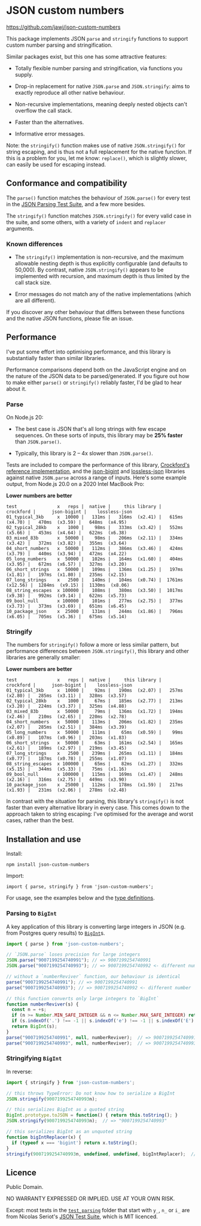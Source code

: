 # JSON custom numbers

https://github.com/jawj/json-custom-numbers

This package implements JSON `parse` and `stringify` functions to support custom number parsing and stringification.

Similar packages exist, but this one has some attractive features:

* Totally flexible number parsing and stringification, via functions you supply.

* Drop-in replacement for native `JSON.parse` and `JSON.stringify`: aims to exactly reproduce all other native behaviour.

* Non-recursive implementations, meaning deeply nested objects can't overflow the call stack.

* Faster than the alternatives.

* Informative error messages.

Note: the `stringify()` function makes use of native `JSON.stringify()` for string escaping, and is thus not a full replacement for the native function. If this is a problem for you, let me know: `replace()`, which is slightly slower, can easily be used for escaping instead.


## Conformance and compatibility

The `parse()` function matches the behaviour of `JSON.parse()` for every test in the [JSON Parsing Test Suite](https://github.com/nst/JSONTestSuite), and a few more besides.

The `stringify()` function matches `JSON.stringify()` for every valid case in the suite, and some others, with a variety of `indent` and `replacer` arguments.


### Known differences

* The `stringify()` implementation is non-recursive, and the maximum allowable nesting depth is thus explicitly configurable (and defaults to 50,000). By contrast, native `JSON.stringify()` appears to be implemented with recursion, and maximum depth is thus limited by the call stack size.

* Error messages do not match any of the native implementations (which are all different).

If you discover any other behaviour that differs between these functions and the native JSON functions, please file an issue.


## Performance

I've put some effort into optimising performance, and this library is substantially faster than similar libraries.

Performance comparisons depend both on the JavaScript engine and on the nature of the JSON data to be parsed/generated. If you figure out how to make either `parse()` or `stringify()` reliably faster, I'd be glad to hear about it.


### Parse

On Node.js 20:

* The best case is JSON that's all long strings with few escape sequences. On these sorts of inputs, this library may be **25% faster** than `JSON.parse()`.

* Typically, this library is 2 – 4x slower than `JSON.parse()`.

Tests are included to compare the performance of this library, [Crockford's reference implementation]((https://github.com/douglascrockford/JSON-js/blob/03157639c7a7cddd2e9f032537f346f1a87c0f6d/json_parse.js)), and the [json-bigint](https://www.npmjs.com/package/json-bigint) and [lossless-json](https://www.npmjs.com/package/lossless-json) libraries against native `JSON.parse` across a range of inputs. Here's some example output, from Node.js 20.0 on a 2020 Intel MacBook Pro:

**Lower numbers are better**

```
test               x   reps |  native |     this library |        crockford |      json-bigint |    lossless-json
01_typical_3kb     x  10000 |   131ms |   316ms  (x2.41) |   615ms  (x4.70) |   470ms  (x3.59) |   648ms  (x4.95)
02_typical_28kb    x   1000 |    98ms |   333ms  (x3.42) |   552ms  (x5.66) |   453ms  (x4.64) |   622ms  (x6.38)
03_mixed_83b       x  50000 |    98ms |   206ms  (x2.11) |   334ms  (x3.42) |   372ms  (x3.82) |   355ms  (x3.64)
04_short_numbers   x  50000 |   112ms |   386ms  (x3.46) |   424ms  (x3.79) |   440ms  (x3.94) |   472ms  (x4.22)
05_long_numbers    x  50000 |   102ms |   164ms  (x1.60) |   404ms  (x3.95) |   672ms  (x6.57) |   327ms  (x3.20)
06_short_strings   x  50000 |   109ms |   136ms  (x1.25) |   197ms  (x1.81) |   197ms  (x1.80) |   235ms  (x2.15)
07_long_strings    x   2500 |   140ms |   104ms  (x0.74) |  1761ms (x12.56) |  1284ms  (x9.15) |  1130ms  (x8.06)
08_string_escapes  x 100000 |   108ms |   380ms  (x3.50) |  1017ms  (x9.38) |   992ms  (x9.14) |   622ms  (x5.73)
09_bool_null       x 100000 |   101ms |   277ms  (x2.75) |   377ms  (x3.73) |   373ms  (x3.69) |   651ms  (x6.45)
10_package_json    x  25000 |   131ms |   244ms  (x1.86) |   796ms  (x6.05) |   705ms  (x5.36) |   675ms  (x5.14)
```

### Stringify

The numbers for `stringify()` follow a more or less similar pattern, but performance differences between `JSON.stringify()`, this library and other libraries are generally smaller:

**Lower numbers are better**

```
test               x   reps |  native |     this library |        crockford |      json-bigint |    lossless-json
01_typical_3kb     x  10000 |    92ms |   190ms  (x2.07) |   257ms  (x2.80) |   285ms  (x3.11) |   328ms  (x3.57)
02_typical_28kb    x   1000 |    67ms |   185ms  (x2.77) |   213ms  (x3.20) |   224ms  (x3.37) |   325ms  (x4.88)
03_mixed_83b       x  50000 |    79ms |   136ms  (x1.72) |   194ms  (x2.46) |   210ms  (x2.65) |   220ms  (x2.78)
04_short_numbers   x  50000 |   113ms |   206ms  (x1.82) |   235ms  (x2.07) |   285ms  (x2.51) |   384ms  (x3.39)
05_long_numbers    x  50000 |   111ms |    65ms  (x0.59) |    99ms  (x0.89) |   107ms  (x0.96) |   203ms  (x1.83)
06_short_strings   x  50000 |    63ms |   161ms  (x2.54) |   165ms  (x2.61) |   189ms  (x2.97) |   219ms  (x3.45)
07_long_strings    x   2500 |   239ms |   265ms  (x1.11) |   184ms  (x0.77) |   187ms  (x0.78) |   255ms  (x1.07)
08_string_escapes  x 100000 |    65ms |    82ms  (x1.27) |   332ms  (x5.15) |   344ms  (x5.33) |    75ms  (x1.16)
09_bool_null       x 100000 |   115ms |   169ms  (x1.47) |   248ms  (x2.16) |   316ms  (x2.75) |   449ms  (x3.90)
10_package_json    x  25000 |   112ms |   178ms  (x1.59) |   217ms  (x1.93) |   231ms  (x2.06) |   278ms  (x2.48)
```

In contrast with the situation for parsing, this library's `stringify()` is not faster than every alternative library in every case. This comes down to the approach taken to string escaping: I've optimised for the average and worst cases, rather than the best.


## Installation and use

Install:

`npm install json-custom-numbers`

Import:

`import { parse, stringify } from 'json-custom-numbers';`

For usage, see the examples below and the [type definitions](dist/index.d.ts).


### Parsing to `BigInt`

A key application of this library is converting large integers in JSON (e.g. from Postgres query results) to [`BigInt`](https://developer.mozilla.org/en-US/docs/Web/JavaScript/Reference/Global_Objects/BigInt)s.

```javascript
import { parse } from 'json-custom-numbers';

// `JSON.parse` loses precision for large integers
JSON.parse("9007199254740991"); // => 9007199254740991
JSON.parse("9007199254740993"); // => 9007199254740992 <- different number

// without a `numberReviver` function, our behaviour is identical
parse("9007199254740991"); // => 9007199254740991
parse("9007199254740993"); // => 9007199254740992 <- different number

// this function converts only large integers to `BigInt`
function numberReviver(s) {
  const n = +s;
  if (n >= Number.MIN_SAFE_INTEGER && n <= Number.MAX_SAFE_INTEGER) return n;
  if (s.indexOf('.') !== -1 || s.indexOf('e') !== -1 || s.indexOf('E') !== -1) return n;
  return BigInt(s);
}
parse("9007199254740991", null, numberReviver);  // => 9007199254740991
parse("9007199254740993", null, numberReviver);  // => 9007199254740993n <- now correct
```

### Stringifying `BigInt`

In reverse:

```javascript
import { stringify } from 'json-custom-numbers';

// this throws TypeError: Do not know how to serialize a BigInt
JSON.stringify(9007199254740993n);

// this serializes BigInt as a quoted string
BigInt.prototype.toJSON = function() { return this.toString(); }
JSON.stringify(9007199254740993n);  // => "9007199254740993"

// this serializes BigInt as an unquoted string
function bigIntReplacer(x) {
  if (typeof x === 'bigint') return x.toString();
}
stringify(9007199254740993n, undefined, undefined, bigIntReplacer);  // => 9007199254740993
```


## Licence

Public Domain.

NO WARRANTY EXPRESSED OR IMPLIED. USE AT YOUR OWN RISK.

Except: most tests in the [`test_parsing`](test/test_parsing/) folder that start with `y_`, `n_` or `i_` are from Nicolas Seriot's [JSON Test Suite](https://github.com/nst/JSONTestSuite), which is MIT licenced.

